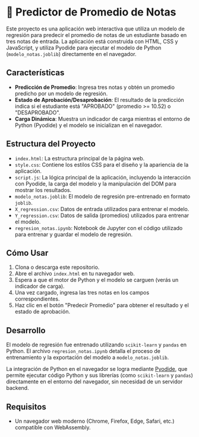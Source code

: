# 🤖 Predictor de Promedio de Notas

Este proyecto es una aplicación web interactiva que utiliza un modelo de regresión para predecir el promedio de notas de un estudiante basado en tres notas de entrada. La aplicación está construida con HTML, CSS y JavaScript, y utiliza Pyodide para ejecutar el modelo de Python (`modelo_notas.joblib`) directamente en el navegador.

## Características

- **Predicción de Promedio**: Ingresa tres notas y obtén un promedio predicho por un modelo de regresión.
- **Estado de Aprobación/Desaprobación**: El resultado de la predicción indica si el estudiante está "APROBADO" (promedio >= 10.52) o "DESAPROBADO".
- **Carga Dinámica**: Muestra un indicador de carga mientras el entorno de Python (Pyodide) y el modelo se inicializan en el navegador.

## Estructura del Proyecto

- `index.html`: La estructura principal de la página web.
- `style.css`: Contiene los estilos CSS para el diseño y la apariencia de la aplicación.
- `script.js`: La lógica principal de la aplicación, incluyendo la interacción con Pyodide, la carga del modelo y la manipulación del DOM para mostrar los resultados.
- `modelo_notas.joblib`: El modelo de regresión pre-entrenado en formato `joblib`.
- `X_regression.csv`: Datos de entrada utilizados para entrenar el modelo.
- `Y_regression.csv`: Datos de salida (promedios) utilizados para entrenar el modelo.
- `regresion_notas.ipynb`: Notebook de Jupyter con el código utilizado para entrenar y guardar el modelo de regresión.

## Cómo Usar

1. Clona o descarga este repositorio.
2. Abre el archivo `index.html` en tu navegador web.
3. Espera a que el motor de Python y el modelo se carguen (verás un indicador de carga).
4. Una vez cargado, ingresa las tres notas en los campos correspondientes.
5. Haz clic en el botón "Predecir Promedio" para obtener el resultado y el estado de aprobación.

## Desarrollo

El modelo de regresión fue entrenado utilizando `scikit-learn` y `pandas` en Python. El archivo `regresion_notas.ipynb` detalla el proceso de entrenamiento y la exportación del modelo a `modelo_notas.joblib`.

La integración de Python en el navegador se logra mediante [Pyodide](https://pyodide.org/en/stable/), que permite ejecutar código Python y sus librerías (como `scikit-learn` y `pandas`) directamente en el entorno del navegador, sin necesidad de un servidor backend.

## Requisitos

- Un navegador web moderno (Chrome, Firefox, Edge, Safari, etc.) compatible con WebAssembly.